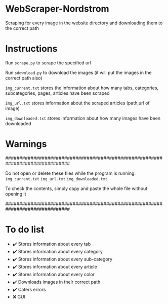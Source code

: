 # WebScraper-Nordstrom
Scraping for every image in the website directory and downloading them to the correct path

# Instructions

Run `scrape.py` 	 to scrape the specified url

Run `sdownload.py` to download the images (it will put the images in the correct path also)

`img_current.txt` stores the information about how many tabs, categories, subcategories, pages, articles have been scraped

`img_url.txt` stores information about the scraped articles (path,url of image)

`img_downloaded.txt` stores information about how many images have been downloaded

# Warnings
###############################################################################

Do not open or delete these files while the program is running:
	`img_current.txt`
	`img_url.txt`
	`img_downloaded.txt`

To check the contents, simply copy and paste the whole file without opening it

###############################################################################

# To do list
- :heavy_check_mark: Stores information about every tab 
- :heavy_check_mark: Stores information about every category 
- :heavy_check_mark: Stores information about every sub-category 
- :heavy_check_mark: Stores information about every article 
- :heavy_check_mark: Stores information about every color 
- :heavy_check_mark: Downloads images in their correct path
- :heavy_check_mark: Caters errors
- :x: GUI